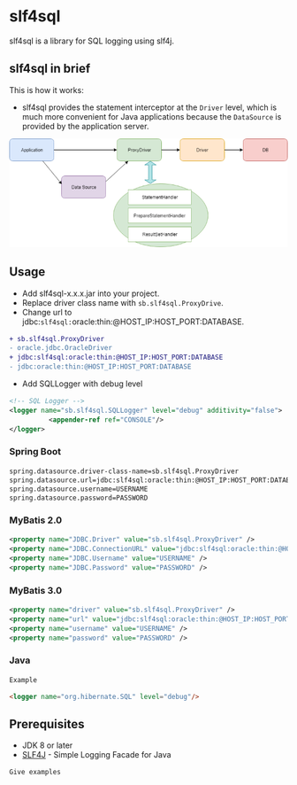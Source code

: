# slf4sql
slf4sql is a library for SQL logging using slf4j.

## slf4sql in brief

This is how it works:
- slf4sql provides the statement interceptor at the `Driver` level, which is much more convenient for Java applications because the `DataSource` is provided by the application server.

![slf4sql Diagram](slf4sql-diagram.png)

## Usage

- Add slf4sql-x.x.x.jar into your project.
- Replace driver class name with `sb.slf4sql.ProxyDrive`.
- Change url to jdbc:`slf4sql:`oracle:thin:@HOST_IP:HOST_PORT:DATABASE.

```diff
+ sb.slf4sql.ProxyDriver
- oracle.jdbc.OracleDriver
+ jdbc:slf4sql:oracle:thin:@HOST_IP:HOST_PORT:DATABASE
- jdbc:oracle:thin:@HOST_IP:HOST_PORT:DATABASE
```

- Add SQLLogger with debug level

```xml
<!-- SQL Logger -->
<logger name="sb.slf4sql.SQLLogger" level="debug" additivity="false">
          <appender-ref ref="CONSOLE"/>
</logger>
```

### Spring Boot
```
spring.datasource.driver-class-name=sb.slf4sql.ProxyDriver
spring.datasource.url=jdbc:slf4sql:oracle:thin:@HOST_IP:HOST_PORT:DATABASE
spring.datasource.username=USERNAME
spring.datasource.password=PASSWORD
```

### MyBatis 2.0
```xml
<property name="JDBC.Driver" value="sb.slf4sql.ProxyDriver" />
<property name="JDBC.ConnectionURL" value="jdbc:slf4sql:oracle:thin:@HOST_IP:HOST_PORT:DATABASE" />
<property name="JDBC.Username" value="USERNAME" />
<property name="JDBC.Password" value="PASSWORD" />
```

### MyBatis 3.0
```xml
<property name="driver" value="sb.slf4sql.ProxyDriver" />
<property name="url" value="jdbc:slf4sql:oracle:thin:@HOST_IP:HOST_PORT:DATABASE" />
<property name="username" value="USERNAME" />
<property name="password" value="PASSWORD" />
```
          

### Java
```
Example
```

```html
<logger name="org.hibernate.SQL" level="debug"/>
```

## Prerequisites
* JDK 8 or later
* [SLF4J](https://www.slf4j.org/) - Simple Logging Facade for Java


```
Give examples
```
